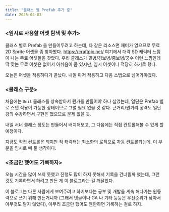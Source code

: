 ```yaml
---
title: "클래스 별 Prefab 추가 중"
date: 2025-04-03
---
```


### <임시로 사용할 어셋 탐색 및 추가>

클래스 별로 Prefab 을 만들어두려고 하는데, 다 같은 리소스면 재미가 없으므로 무료 2D Sprite 어셋을 좀 찾아봤다. https://craftpix.net/ 여기에서 대략 SD 캐릭터 느낌이 나는 무료 어셋들을 찾았다. 우리 클래스가 민병/경보병/중보병/궁수 이런 느낌인데 딱 맞는 무료 어셋은 없어서 아쉬움이 좀 있지만, 임시 어셋이니 적당히 하기로 했다.

오늘은 어셋을 적용하다가 끝났다. 내일 마저 적용하고 다음 스탭으로 넘어가야겠다.

### <클래스 구분>

처음에는 `Unit` 클래스를 상속받아서 뭔가를 만들어야 하나 싶었는데, 일단은 Prefab 별로 스탯 적용이 가능한 상태이므로 그럴 필요 없을 것 같다. 근거리/원거리 공격도 일단 강의 수강하면서 구현은 했으므로 문제 없을 듯.

내일 서너 클래스 정도는 만들어서 배치해보고, 그 다음에는 직접 컨트롤해볼 수 있게 할 예정이다.

지금도 직접 컨트롤은 되지만 적 캐릭터는 최소한의 로직으로 자동 컨트롤되는데, 이 부분을 임시로 빼 둘 생각이다.

### <조금만 했어도 기록하자>

오늘 시간을 많이 쓰지 못했고 진행도 많이 하지 못해서 기록을 건너뛸까 했는데, 그런 것도 기록하면서 하려고 만든 게 이 블로그라는 걸 깨달았다.

이 블로그는 다른 사람에게 보여주려고 하기보다는 공부 및 개발을 계속 해나가는 원동력으로 쓰기 위해 만든거니까 (그래서 댓글이나 GA 나 기타 등등은 우선순위가 낮아서 아무것도 달지 않았다), 아무리 조금만 했어도 웬만하면 기록하는 걸로 하자.
